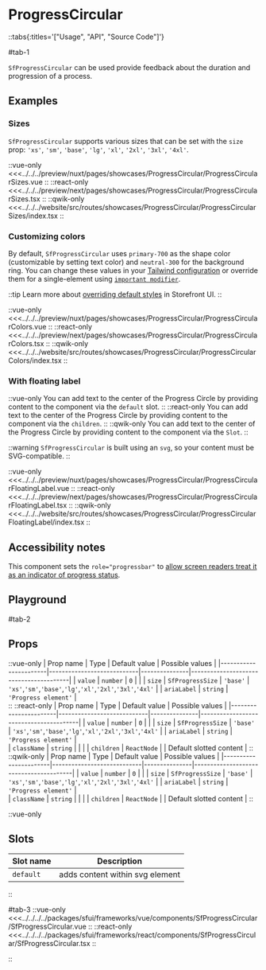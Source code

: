 # ProgressCircular

::tabs{:titles='["Usage", "API", "Source Code"]'}

#tab-1

`SfProgressCircular` can be used provide feedback about the duration and progression of a process.

## Examples

### Sizes

`SfProgressCircular` supports various sizes that can be set with the `size` prop: `'xs'`, `'sm'`, `'base'`, `'lg'`, `'xl'`, `'2xl'`, `'3xl'`, `'4xl'`.

<Showcase showcase-name="ProgressCircular/ProgressCircularSizes" style="min-height:320px">

::vue-only
<<<../../../preview/nuxt/pages/showcases/ProgressCircular/ProgressCircularSizes.vue
::
::react-only
<<<../../../preview/next/pages/showcases/ProgressCircular/ProgressCircularSizes.tsx
::
::qwik-only
<<<../../../website/src/routes/showcases/ProgressCircular/ProgressCircularSizes/index.tsx
::

</Showcase>

### Customizing colors

By default, `SfProgressCircular` uses `primary-700` as the shape color (customizable by setting text color) and `neutral-300` for the background ring. You can change these values in your [Tailwind configuration](https://tailwindcss.com/docs/configuration#theme) or override them for a single-element using [`important modifier`](https://tailwindcss.com/docs/configuration#important-modifier).

::tip
Learn more about [overriding default styles](/customization/overriding-default-styles) in Storefront UI.
::

<Showcase showcase-name="ProgressCircular/ProgressCircularColors">

::vue-only
<<<../../../preview/nuxt/pages/showcases/ProgressCircular/ProgressCircularColors.vue
::
::react-only
<<<../../../preview/next/pages/showcases/ProgressCircular/ProgressCircularColors.tsx
::
::qwik-only
<<<../../../website/src/routes/showcases/ProgressCircular/ProgressCircularColors/index.tsx
::

</Showcase>

### With floating label

::vue-only
You can add text to the center of the Progress Circle by providing content to the component via the `default` slot.
::
::react-only
You can add text to the center of the Progress Circle by providing content to the component via the `children`.
::
::qwik-only
You can add text to the center of the Progress Circle by providing content to the component via the `Slot`.
::

::warning
`SfProgressCircular` is built using an `svg`, so your content must be SVG-compatible.
::

<Showcase showcase-name="ProgressCircular/ProgressCircularFloatingLabel">

::vue-only
<<<../../../preview/nuxt/pages/showcases/ProgressCircular/ProgressCircularFloatingLabel.vue
::
::react-only
<<<../../../preview/next/pages/showcases/ProgressCircular/ProgressCircularFloatingLabel.tsx
::
::qwik-only
<<<../../../website/src/routes/showcases/ProgressCircular/ProgressCircularFloatingLabel/index.tsx
::

</Showcase>

## Accessibility notes

This component sets the `role="progressbar"` to [allow screen readers treat it as an indicator of progress status](https://developer.mozilla.org/en-US/docs/Web/Accessibility/ARIA/Roles/progressbar_role).

## Playground

<Generate />

#tab-2

## Props

::vue-only
| Prop name | Type | Default value | Possible values |
|-----------------------|----------------------------|---------------|----------------------------------------|
| `value` | `number` | `0` | |
| `size` | `SfProgressSize` | `'base'` | `'xs'`,`'sm'`,`'base'`,`'lg'`,`'xl'`,`'2xl'`,`'3xl'`,`'4xl'` |
| `ariaLabel` | `string` | `'Progress element'` |  
::
::react-only
| Prop name | Type | Default value | Possible values |
|-----------------------|----------------------------|---------------|----------------------------------------|
| `value` | `number` | `0` | |
| `size` | `SfProgressSize` | `'base'` | `'xs'`,`'sm'`,`'base'`,`'lg'`,`'xl'`,`'2xl'`,`'3xl'`,`'4xl'` |
| `ariaLabel` | `string` | `'Progress element'` |  
| `className` | `string` | | |
| `children` | `ReactNode` | | Default slotted content |
::
::qwik-only
| Prop name | Type | Default value | Possible values |
|-----------------------|----------------------------|---------------|----------------------------------------|
| `value` | `number` | `0` | |
| `size` | `SfProgressSize` | `'base'` | `'xs'`,`'sm'`,`'base'`,`'lg'`,`'xl'`,`'2xl'`,`'3xl'`,`'4xl'` |
| `ariaLabel` | `string` | `'Progress element'` |  
| `className` | `string` | | |
| `children` | `ReactNode` | | Default slotted content |
::

::vue-only

## Slots

| Slot name | Description                     |
| --------- | ------------------------------- |
| `default` | adds content within svg element |

::

#tab-3
::vue-only
<<<../../../../packages/sfui/frameworks/vue/components/SfProgressCircular/SfProgressCircular.vue
::
::react-only
<<<../../../../packages/sfui/frameworks/react/components/SfProgressCircular/SfProgressCircular.tsx
::

::
